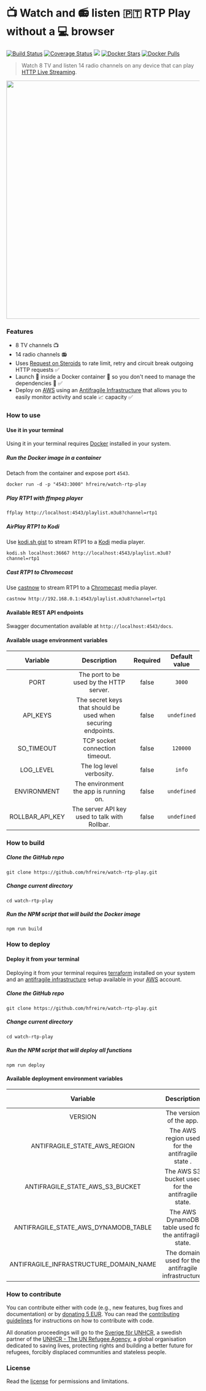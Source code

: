 # :tv: Watch and :radio: listen 🇵🇹 RTP Play without a :computer: browser

[![Build Status](https://travis-ci.org/hfreire/watch-rtp-play.svg?branch=master)](https://travis-ci.org/hfreire/watch-rtp-play)
[![Coverage Status](https://coveralls.io/repos/github/hfreire/watch-rtp-play/badge.svg?branch=master)](https://coveralls.io/github/hfreire/watch-rtp-play?branch=master)
[![](https://img.shields.io/github/release/hfreire/watch-rtp-play.svg)](https://github.com/hfreire/watch-rtp-play/releases)
[![Docker Stars](https://img.shields.io/docker/stars/hfreire/watch-rtp-play.svg)](https://hub.docker.com/r/hfreire/watch-rtp-play/)
[![Docker Pulls](https://img.shields.io/docker/pulls/hfreire/watch-rtp-play.svg)](https://hub.docker.com/r/hfreire/watch-rtp-play/)

> Watch 8 TV and listen 14 radio channels on any device that can play [HTTP Live Streaming](https://en.wikipedia.org/wiki/HTTP_Live_Streaming).

<p align="center"><img src="share/github/overview.gif" width="620"></p>

### Features
* 8 TV channels :tv: 
* 14 radio channels :radio:
* Uses [Request on Steroids](https://github.com/hfreire/request-on-steroids) to rate limit, retry and circuit break outgoing HTTP requests :white_check_mark:
* Launch :rocket: inside a Docker container :whale: so you don't need to manage the dependencies :raised_hands: :white_check_mark:
* Deploy on [AWS](https://aws.amazon.com) using an [Antifragile Infrastructure](https://github.com/antifragile-systems/antifragile-infrastructure) that allows you to easily monitor activity and scale :chart_with_upwards_trend: capacity :white_check_mark:

### How to use

#### Use it in your terminal
Using it in your terminal requires [Docker](https://www.docker.com) installed in your system.

##### Run the Docker image in a container 
Detach from the container and expose port `4543`.
```
docker run -d -p "4543:3000" hfreire/watch-rtp-play
```

##### Play RTP1 with ffmpeg player
```
ffplay http://localhost:4543/playlist.m3u8?channel=rtp1
```

##### AirPlay RTP1 to Kodi
Use [kodi.sh gist](https://gist.github.com/hfreire/5c558dc35ee842c32bda1656f87f302b) to stream RTP1 to a [Kodi](https://kodi.tv) media player.
```
kodi.sh localhost:36667 http://localhost:4543/playlist.m3u8?channel=rtp1
```

##### Cast RTP1 to Chromecast
Use [castnow](https://github.com/xat/castnow) to stream RTP1 to a [Chromecast](https://www.google.com/chromecast) media player.
```
castnow http://192.168.0.1:4543/playlist.m3u8?channel=rtp1
```

#### Available REST API endpoints
Swagger documentation available at `http://localhost:4543/docs`.

#### Available usage environment variables
Variable | Description | Required | Default value
:---:|:---:|:---:|:---:
PORT | The port to be used by the HTTP server. | false | `3000`
API_KEYS | The secret keys that should be used when securing endpoints. | false | `undefined`
SO_TIMEOUT | TCP socket connection timeout. | false | `120000`
LOG_LEVEL | The log level verbosity. | false | `info`
ENVIRONMENT | The environment the app is running on. | false | `undefined`
ROLLBAR_API_KEY | The server API key used to talk with Rollbar. | false | `undefined`

### How to build
##### Clone the GitHub repo
```
git clone https://github.com/hfreire/watch-rtp-play.git
```

##### Change current directory
```
cd watch-rtp-play
```

##### Run the NPM script that will build the Docker image
```
npm run build
```

### How to deploy

#### Deploy it from your terminal
Deploying it from your terminal requires [terraform](https://www.terraform.io) installed on your system and an [antifragile infrastructure](https://github.com/antifragile-systems/antifragile-infrastructure) setup available in your [AWS](https://aws.amazon.com) account.

##### Clone the GitHub repo
```
git clone https://github.com/hfreire/watch-rtp-play.git
```

##### Change current directory
```
cd watch-rtp-play
```

##### Run the NPM script that will deploy all functions
```
npm run deploy
```

#### Available deployment environment variables
Variable | Description | Required | Default value
:---:|:---:|:---:|:---:
VERSION | The version of the app. | false | `latest`
ANTIFRAGILE_STATE_AWS_REGION | The AWS region used for the antifragile state . | false | `undefined`
ANTIFRAGILE_STATE_AWS_S3_BUCKET | The AWS S3 bucket used for the antifragile state. | false | `undefined`
ANTIFRAGILE_STATE_AWS_DYNAMODB_TABLE | The AWS DynamoDB table used for the antifragile state. | false | `undefined`
ANTIFRAGILE_INFRASTRUCTURE_DOMAIN_NAME | The domain used for the antifragile infrastructure. | true | `undefined`

### How to contribute
You can contribute either with code (e.g., new features, bug fixes and documentation) or by [donating 5 EUR](https://paypal.me/hfreire/5). You can read the [contributing guidelines](CONTRIBUTING.md) for instructions on how to contribute with code. 

All donation proceedings will go to the [Sverige för UNHCR](https://sverigeforunhcr.se), a swedish partner of the [UNHCR - The UN Refugee Agency](http://www.unhcr.org), a global organisation dedicated to saving lives, protecting rights and building a better future for refugees, forcibly displaced communities and stateless people.

### License
Read the [license](./LICENSE.md) for permissions and limitations.
